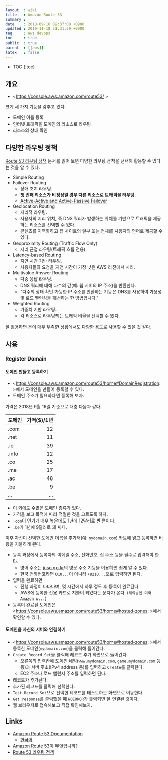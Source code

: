 ```yaml
---
layout  : wiki
title   : Amazon Route 53
summary : 
date    : 2018-09-16 09:37:08 +0900
updated : 2019-11-18 21:31:29 +0900
tag     : aws devops
toc     : true
public  : true
parent  : [[aws]]
latex   : false
---
```

* TOC
{:toc}

## 개요

* <https://console.aws.amazon.com/route53/ >

크게 세 가지 기능을 갖추고 있다.

* 도메인 이름 등록
* 인터넷 트래픽을 도메인의 리소스로 라우팅
* 리소스의 상태 확인

## 다양한 라우팅 정책

[Route 53 라우팅 정책](https://docs.aws.amazon.com/ko_kr/Route53/latest/DeveloperGuide/routing-policy.html )
문서를 읽어 보면 다양한 라우팅 정책을 선택해 활용할 수 있다는 것을 알 수 있다.

* Simple Routing
* Failover Routing
    * 장애 조치 라우팅.
    * **첫 번째 리소스가 비정상일 경우 다른 리소스로 트래픽을 라우팅.**
    * [Active-Active and Active-Passive Failover](https://docs.aws.amazon.com/ko_kr/Route53/latest/DeveloperGuide/dns-failover-types.html#dns-failover-types-active-passive )
* Geolocation Routing
    * 지리적 라우팅.
    * 사용자의 지리 위치, 즉 DNS 쿼리가 발생하는 위치를 기반으로 트래픽을 제공하는 리소스를 선택할 수 있다.
    * 콘텐츠를 지역화하고 웹 사이트의 일부 또는 전체를 사용자의 언어로 제공할 수 있다.
* Geoproximity Routing (Traffic Flow Only)
    * 지리 근접 라우팅(트래픽 흐름 전용).
* Latency-based Routing
    * 지연 시간 기반 라우팅.
    * 사용자들의 요청을 지연 시간이 가장 낮은 AWS 리전에서 처리.
* Multivalue Answer Routing
    * 다중 응답 라우팅.
    * DNS 쿼리에 대해 다수의 값(예: 웹 서버의 IP 주소)을 반환한다.
    * "다수의 상태 확인 가능한 IP 주소를 반환하는 기능은 DNS를 사용하여 가용성 및 로드 밸런싱을 개선하는 한 방법입니다."
* Weighted Routing
    * 가중치 기반 라우팅.
    * 각 리소스로 라우팅되는 트래픽 비율을 선택할 수 있다.

잘 활용하면 돈이 매우 부족한 상황에서도 다양한 용도로 사용할 수 있을 것 같다.

## 사용

### Register Domain

#### 도메인 만들고 등록하기

* <https://console.aws.amazon.com/route53/home#DomainRegistration: >에서 도메인을 만들어 등록할 수 있다.
* 도메인 주소가 필요하다면 등록해 보자.

가격은 2018년 9월 16일 기준으로 대충 다음과 같다.

| 도메인   | 가격($)/1년 |
| -------- | --------:   |
| .com     | 12          |
| .net     | 11          |
| .io      | 39          |
| .info    | 12          |
| .co      | 25          |
| .me      | 17          |
| .ac      | 48          |
| .be      | 9           |
| ...      | ...         |

* 이 외에도 수많은 도메인 종류가 있다.
* 가격을 보고 목적에 따라 적절한 것을 고르도록 하자.
* `.com`이 인기가 매우 높은데도 1년에 12달러로 싼 편이다.
* `.be`가 1년에 9달러로 꽤 싸다.

이후 자신이 선택한 도메인 이름을 추가해(예: `mydomain.com`) 카트에 넣고 등록하면 비용을 지불하게 된다.

* 등록 과정에서 등록자의 이메일 주소, 전화번호, 집 주소 등을 필수로 입력해야 한다.
    * 영어 주소는 [juso.go.kr](http://www.juso.go.kr/openEngPage.do )의 영문 주소 기능을 이용하면 쉽게 알 수 있다.
    * 한국 전화번호라면 `010...`이 아니라 `+8210...`으로 입력하면 된다.
* 입력을 완료하면
    * 진행 과정이 나타나며, 몇 시간에서 하루 정도 후 등록이 완료된다.
    * AWS에 등록한 신용 카드로 지불이 되었다는 문자가 온다. (`해외승인 미국 Amazon w...`)
* 등록이 완료된 도메인은 <https://console.aws.amazon.com/route53/home#hosted-zones: >에서 확인할 수 있다.

#### 도메인을 자신의 서버와 연결하기

* <https://console.aws.amazon.com/route53/home#hosted-zones: >에서 등록한 도메인(`mydomain.com`)을 클릭해 들어간다.
* `Create Record Set`을 클릭해 레코드 추가 화면으로 들어간다.
    * 오른쪽의 입력칸에 도메인 네임(`www.mydomain.com`, `game.mydomain.com` 등등)과 서버 주소(IPv4 address 등)를 입력하고 `Create`를 클릭한다.
    * EC2 주소나 로드 밸런서 주소를 입력하면 된다.
* 레코드가 추가된다.
* 추가된 레코드를 클릭해 선택한다.
* `Test Record Set`으로 선택한 레코드를 테스트하는 화면으로 이동한다.
* `Get response`를 클릭했을 때 `NOERROR`가 출력되면 잘 연결된 것이다.
* 웹 브라우저로 접속해보고 직접 확인해보자.


## Links

* [Amazon Route 53 Documentation](https://aws.amazon.com/documentation/route53/?nc1=h_ls )
    * [한국어](https://aws.amazon.com/ko/documentation/route53/ )
* [Amazon Route 53이 무엇입니까?](https://docs.aws.amazon.com/ko_kr/Route53/latest/DeveloperGuide/Welcome.html )
* [Route 53 라우팅 정책](https://docs.aws.amazon.com/ko_kr/Route53/latest/DeveloperGuide/routing-policy.html )
